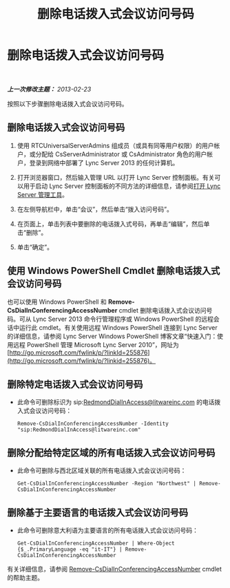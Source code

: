 ﻿---
title: 删除电话拨入式会议访问号码
TOCTitle: 删除电话拨入式会议访问号码
ms:assetid: 199c5d9c-0489-4ad5-a7f1-ca59fe0e6ac7
ms:mtpsurl: https://technet.microsoft.com/zh-cn/library/Gg520956(v=OCS.15)
ms:contentKeyID: 49312141
ms.date: 05/19/2016
mtps_version: v=OCS.15
ms.translationtype: HT
---

# 删除电话拨入式会议访问号码

 

_**上一次修改主题：** 2013-02-23_

按照以下步骤删除电话拨入式会议访问号码。

## 删除电话拨入式会议访问号码

1.  使用 RTCUniversalServerAdmins 组成员（或具有同等用户权限）的用户帐户，或分配给 CsServerAdministrator 或 CsAdministrator 角色的用户帐户，登录到网络中部署了 Lync Server 2013 的任何计算机。

2.  打开浏览器窗口，然后输入管理 URL 以打开 Lync Server 控制面板。有关可以用于启动 Lync Server 控制面板的不同方法的详细信息，请参阅[打开 Lync Server 管理工具](lync-server-2013-open-lync-server-administrative-tools.md)。

3.  在左侧导航栏中，单击“会议”，然后单击“拨入访问号码”。

4.  在页面上，单击列表中要删除的电话拨入式号码，再单击“编辑”，然后单击“删除”。

5.  单击“确定”。

## 使用 Windows PowerShell Cmdlet 删除电话拨入式会议访问号码

也可以使用 Windows PowerShell 和 **Remove-CsDialInConferencingAccessNumber** cmdlet 删除电话拨入式会议访问号码。可从 Lync Server 2013 命令行管理程序或 Windows PowerShell 的远程会话中运行此 cmdlet。有关使用远程 Windows PowerShell 连接到 Lync Server 的详细信息，请参阅 Lync Server Windows PowerShell 博客文章“快速入门：使用远程 PowerShell 管理 Microsoft Lync Server 2010”，网址为 [http://go.microsoft.com/fwlink/p/?linkId=255876](http://go.microsoft.com/fwlink/p/?linkid=255876)。

## 删除特定电话拨入式会议访问号码

  - 此命令可删除标识为 sip:RedmondDialInAccess@litwareinc.com 的电话拨入式会议访问号码：
    
        Remove-CsDialInConferencingAccessNumber -Identity "sip:RedmondDialInAccess@litwareinc.com"

## 删除分配给特定区域的所有电话拨入式会议访问号码

  - 此命令可删除与西北区域关联的所有电话拨入式会议访问号码：
    
        Get-CsDialInConferencingAccessNumber -Region "Northwest" | Remove-CsDialInConferencingAccessNumber

## 删除基于主要语言的电话拨入式会议访问号码

  - 此命令可删除意大利语为主要语言的所有电话拨入式会议访问号码：
    
        Get-CsDialInConferencingAccessNumber | Where-Object {$_.PrimaryLanguage -eq "it-IT"} | Remove-CsDialInConferencingAccessNumber

有关详细信息，请参阅 [Remove-CsDialInConferencingAccessNumber](remove-csdialinconferencingaccessnumber.md) cmdlet 的帮助主题。

